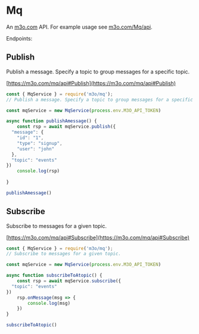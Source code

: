 # Mq

An [m3o.com](https://m3o.com) API. For example usage see [m3o.com/Mq/api](https://m3o.com/Mq/api).

Endpoints:

## Publish

Publish a message. Specify a topic to group messages for a specific topic.


[https://m3o.com/mq/api#Publish](https://m3o.com/mq/api#Publish)

```js
const { MqService } = require('m3o/mq');
// Publish a message. Specify a topic to group messages for a specific topic.

const mqService = new MqService(process.env.M3O_API_TOKEN)

async function publishAmessage() {
	const rsp = await mqService.publish({
  "message": {
    "id": "1",
    "type": "signup",
    "user": "john"
  },
  "topic": "events"
})
	console.log(rsp)
	
}

publishAmessage()
```
## Subscribe

Subscribe to messages for a given topic.


[https://m3o.com/mq/api#Subscribe](https://m3o.com/mq/api#Subscribe)

```js
const { MqService } = require('m3o/mq');
// Subscribe to messages for a given topic.

const mqService = new MqService(process.env.M3O_API_TOKEN)

async function subscribeToAtopic() {
	const rsp = await mqService.subscribe({
  "topic": "events"
})
	rsp.onMessage(msg => {
		console.log(msg)
	})
}

subscribeToAtopic()
```
